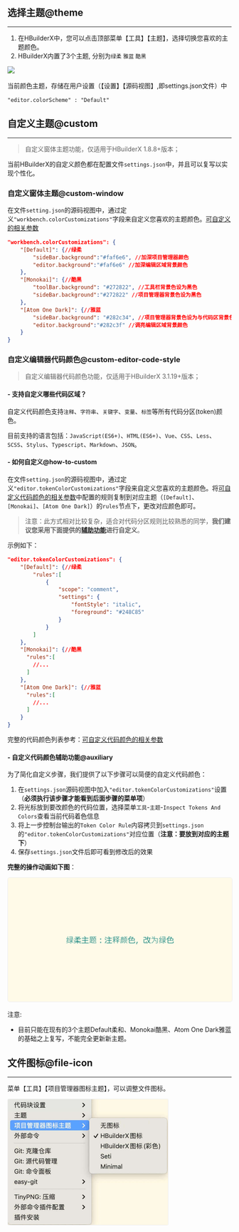## 选择主题@theme
-------

1. 在HBuilderX中，您可以点击顶部菜单【工具】【主题】，选择切换您喜欢的主题颜色。
2. HBuilderX内置了3个主题, 分别为`绿柔` `雅蓝` `酷黑`

<img src="/static/snapshots/tutorial/menu_tool/themes.png" />

当前颜色主题，存储在用户设置（【设置】【源码视图】,即settings.json文件）中
```
"editor.colorScheme" : "Default"
```

## 自定义主题@custom
-------

> 自定义窗体主题功能，仅适用于HBuilderX 1.8.8+版本；

当前HBuilderX的自定义颜色都在配置文件`settings.json`中，并且可以复写以实现个性化。

### 自定义窗体主题@custom-window

在文件`setting.json`的源码视图中，通过定义`"workbench.colorCustomizations"`字段来自定义您喜欢的主题颜色。[可自定义的相关参数](/Tutorial/Other/themes_param)

```json
"workbench.colorCustomizations": {
    "[Default]": {//绿柔
        "sideBar.background":"#faf6e6", //加深项目管理器颜色
        "editor.background":"#faf6e6" //加深编辑区域背景颜色
    },
    "[Monokai]": {//酷黑
        "toolBar.background": "#272822", //工具栏背景色设为黑色
        "sideBar.background":"#272822" //项目管理器背景色设为黑色
    },
    "[Atom One Dark]": {//雅蓝
        "sideBar.background": "#282c34", //项目管理器背景色设为与代码区背景色相同
        "editor.background":"#282c3f" //调亮编辑区域背景颜色
    }
}
```

### 自定义编辑器代码颜色@custom-editor-code-style

> 自定义编辑器代码颜色功能，仅适用于HBuilderX 3.1.19+版本；

#### - 支持自定义哪些代码区域？
自定义代码颜色支持`注释`、`字符串`、`关键字`、`变量`、`标签`等所有代码分区(token)颜色。

目前支持的语言包括：`JavaScript(ES6+)`、`HTML(ES6+)`、`Vue`、`CSS`、`Less`、`SCSS`、`Stylus`、`Typescript`、`Markdown`、`JSON`。

#### - 如何自定义@how-to-custom
在文件`setting.json`的源码视图中，通过定义`"editor.tokenColorCustomizations"`字段来自定义您喜欢的主题颜色。将[可自定义代码颜色的相关参数](/Tutorial/Other/themes_code.md)中配置的规则复制到对应主题（`[Default]`、`[Monokai]`、`[Atom One Dark]`）的`rules`节点下，更改对应颜色即可。

> 注意：此方式相对比较复杂，适合对代码分区规则比较熟悉的同学，**我们建议您采用下面提供的[辅助功能](#自定义代码颜色辅助功能)进行自定义**。

示例如下：
```json
"editor.tokenColorCustomizations": {
    "[Default]": {//绿柔
        "rules":[
            {
                "scope": "comment",
                "settings": {
                    "fontStyle": "italic",
                    "foreground": "#248C85"
                }
            }
        ]
    },
    "[Monokai]": {//酷黑
      "rules":[
        //...
      ]
    },
    "[Atom One Dark]": {//雅蓝
      "rules":[
        //...
      ]
    }
}
```

完整的代码颜色列表参考：[可自定义代码颜色的相关参数](/Tutorial/Other/themes_code.md)

#### - 自定义代码颜色辅助功能@auxiliary
为了简化自定义步骤，我们提供了以下步骤可以简便的自定义代码颜色：

1. 在`settings.json`源码视图中加入`"editor.tokenColorCustomizations"`设置（**必须执行该步骤才能看到后面步骤的菜单项**）
2. 将光标放到要改颜色的代码位置，选择菜单`工具`-`主题`-`Inspect Tokens And Colors`查看当前代码着色信息
3. 将上一步控制台输出的`Token Color Rule`内容拷贝到`settings.json`的`"editor.tokenColorCustomizations"`对应位置（**注意：要放到对应的主题下**）
4. 保存`settings.json`文件后即可看到修改后的效果

**完整的操作动画如下图**：

<img src="/static/snapshots/tutorial/menu_tool/custom_token_color.gif" style="border: 1px solid #eee;border-radius: 5px; "  />

注意:

* 目前只能在现有的3个主题Default柔和、Monokai酷黑、Atom One Dark雅蓝的基础之上复写，不能完全更新新主题。

## 文件图标@file-icon
-------
菜单【工具】【项目管理器图标主题】，可以调整文件图标。

<img src="/static/snapshots/tutorial/menu_tool/icon.jpg" style="zoom: 50%; border: 1px solid #eee;border-radius: 5px; " />